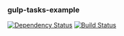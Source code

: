 ### gulp-tasks-example
[![Dependency Status](https://david-dm.org/blacksonic/gulp-tasks-example.svg)](https://david-dm.org/blacksonic/gulp-tasks-example)
[![Build Status](https://api.travis-ci.org/blacksonic/gulp-tasks-example.svg?branch=master)](https://travis-ci.org/blacksonic/gulp-tasks-example)
